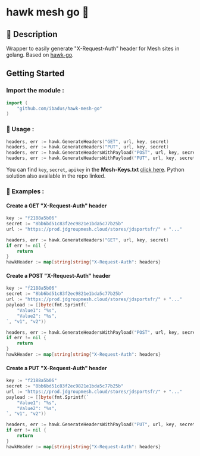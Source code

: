 # hawk mesh go 🌟
## 💬 Description 
 Wrapper to easily generate "X-Request-Auth" header for Mesh sites in golang. Based on [hawk-go](https://github.com/tent/hawk-go).

## Getting Started
### Import the module :
```go
import (
    "github.com/ibadus/hawk-mesh-go"
)
```
### 🤔 Usage :
```go
headers, err := hawk.GenerateHeaders("GET", url, key, secret)
headers, err := hawk.GenerateHeaders("PUT", url, key, secret)
headers, err := hawk.GenerateHeadersWithPayload("POST", url, key, secret, string(payload))
headers, err := hawk.GenerateHeadersWithPayload("PUT", url, key, secret, string(payload))
```
You can find ``key``, ``secret``, ``apikey`` in the **Mesh-Keys.txt** [click here](https://github.com/VastidDev/Mesh-Keys). Python solution also available in the repo linked.
### 🔔 Examples :
#### Create a GET "X-Request-Auth" header
```go
key := "f2188a5b06"
secret := "8bb6bd51c83f2ec9821e1bda5c77b25b"
url := "https://prod.jdgroupmesh.cloud/stores/jdsportsfr/" + "..."

headers, err := hawk.GenerateHeaders("GET", url, key, secret)
if err != nil {
	return
}
hawkHeader := map[string]string{"X-Request-Auth": headers}
```
#### Create a POST "X-Request-Auth" header
```go
key := "f2188a5b06"
secret := "8bb6bd51c83f2ec9821e1bda5c77b25b"
url := "https://prod.jdgroupmesh.cloud/stores/jdsportsfr/" + "..."
payload := []byte(fmt.Sprintf(`
    "Value1": "%s",
    "Value2": "%s",
`, "v1", "v2"))

headers, err := hawk.GenerateHeadersWithPayload("POST", url, key, secret, string(payload))
if err != nil {
	return
}
hawkHeader := map[string]string{"X-Request-Auth": headers}
```
#### Create a PUT "X-Request-Auth" header
```go
key := "f2188a5b06"
secret := "8bb6bd51c83f2ec9821e1bda5c77b25b"
url := "https://prod.jdgroupmesh.cloud/stores/jdsportsfr/" + "..."
payload := []byte(fmt.Sprintf(`
    "Value1": "%s",
    "Value2": "%s",
`, "v1", "v2"))

headers, err := hawk.GenerateHeadersWithPayload("PUT", url, key, secret, string(payload))
if err != nil {
	return
}
hawkHeader := map[string]string{"X-Request-Auth": headers}
```
